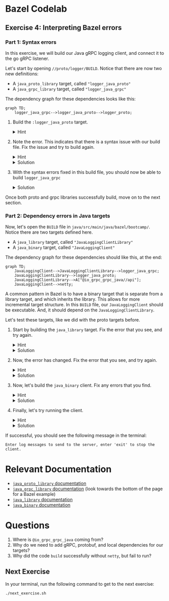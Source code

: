 # Bazel Codelab

## Exercise 4: Interpreting Bazel errors
### Part 1: Syntax errors
In this exercise, we will build our Java gRPC logging client, and connect it to the go gRPC listener.

Let's start by opening `//proto/logger/BUILD`. Notice that there are now two new definitions:
* A `java_proto_library` target, called `"logger_java_proto"`
* A `java_grpc_library` target, called `"logger_java_grpc"`

The dependency graph for these dependencies looks like this:

```mermaid
graph TD;
    logger_java_grpc-->logger_java_proto-->logger_proto;
```

1. Build the `:logger_java_proto` target.
   <details><summary>Hint</summary>

    ```
    bazel build //proto/logger:logger_java_proto
    ```
   </details>
1. Note the error. This indicates that there is a syntax issue with our build file. Fix the issue and try to build again.
   <details><summary>Hint</summary>

   It looks like we are missing a field in a different target in this file. What should the dependencies of `logger_java_grpc` look like? Check the documentation section at the bottom if you need help with the syntax for this rule.
   </details>
   
   <details><summary>Solution</summary>
   
   Add the following line to `logger_java_grpc` under `srcs` (line 34), and rebuild `logger_java_proto`.
   ```
       deps = [":logger_java_proto"],
   ```
   </details>


1. With the syntax errors fixed in this build file, you should now be able to build `logger_java_grpc`
   <details><summary>Solution</summary>

   ```
   bazel build //proto/logger:logger_java_grpc
   ```
   </details>

Once both proto and grpc libraries successfully build, move on to the next section.

### Part 2: Dependency errors in Java targets

Now, let's open the `BUILD` file in `java/src/main/java/bazel/bootcamp/`. Notice there are two targets defined here.
* A `java_library` target, called `"JavaLoggingClientLibrary"`
* A `java_binary` target, called `"JavaLoggingClient"`

The dependency graph for these dependencies should like this, at the end:

```mermaid
graph TD;
    JavaLoggingClient-->JavaLoggingClientLibrary-->logger_java_grpc;
    JavaLoggingClientLibrary-->logger_java_proto;
    JavaLoggingClientLibrary-->A["@io_grpc_grpc_java//api"];
    JavaLoggingClient-->netty;
```

A common pattern in Bazel is to have a binary target that is separate from a library target, and which inherits the library. This allows for more incremental target structure. In this `BUILD` file, our `JavaLoggingClient` should be executable. And, it should depend on the `JavaLoggingClientLibrary`.

Let's test these targets, like we did with the proto targets before.

1. Start by building the `java_library` target. Fix the error that you see, and try again.
   <details><summary>Hint</summary>

   ```
   bazel build //java/src/main/java/bazel/bootcamp:JavaLoggingClientLibrary
   ```

   Look at the first line of the error. Looks like we have a syntax error right before line 9.
   </details>
   <details><summary>Solution</summary>

   Add a comma to the end of line 8 in `java/src/main/java/bazel/bootcamp/BUILD`. Then run this command:

   ```
   bazel build //java/src/main/java/bazel/bootcamp:JavaLoggingClientLibrary
   ```
   </details>
   

1. Now, the error has changed. Fix the error that you see, and try again.

   <details><summary>Hint</summary>

   Look at the bold error, near the middle. This time, the suggestions are quite helpful. However, `//proto/logger:logger_proto` is just a descriptor. Is there a Java proto library that you can add instead?
   </details>

   <details><summary>Solution</summary>

   Add the suggested dependencies to `JavaLoggingClientLibrary`:
   ```
         "//proto/logger:logger_java_proto",
         "@io_grpc_grpc_java//api",
   ```
   And then run this command:
   ```
   bazel build //java/src/main/java/bazel/bootcamp:JavaLoggingClientLibrary
   ```
   </details>

1. Now, let's build the `java_binary` client. Fix any errors that you find.

   <details><summary>Hint</summary>
   
   Looks like we have a missing dependency. You might have noticed that the client's dependency list is empty. What target contains the definition for the symbol that is missing?

   </details>

   <details><summary>Solution</summary>

    In the Java `BUILD` file, find the line that contains the following contents:
    ```
    # Add the library from above
    ```

    Replace with the following:
    ```
    ":JavaLoggingClientLibrary",
    ```
   </details>
1. Finally, let's try running the client.

   <details><summary>Hint</summary>

   The error mentions needing a runtime library. Is there a dependency in the comments at the top of the Java `BUILD` file that looks like a good fix for this error?
   </details>

   <details><summary>Solution</summary>

   First, run the following command to see the error:
   ```
   bazel run //java/src/main/java/bazel/bootcamp:JavaLoggingClient
   ```
   You will likely have gotten an error about a missing channel service provider. This is a runtime dependency required by gRPC. Add the following to our Java `BUILD` file, below `deps`:
   ```
    runtime_deps = ["@io_grpc_grpc_java//netty"],
   ```
   Run the command again. It should succeed this time.
   </details>
   
If successful, you should see the following message in the terminal:
```
Enter log messages to send to the server, enter 'exit' to stop the client.
```

Relevant Documentation
=====
- [`java_proto_library` documentation](https://docs.bazel.build/versions/master/be/java.html#java_proto_library)
- [`java_grpc_library` documentation](https://grpc.io/docs/reference/java/generated-code.html) (look towards the bottom of the page for a Bazel example)
- [`java_library` documentation](https://docs.bazel.build/versions/master/be/java.html#java_library)
- [`java_binary` documentation](https://docs.bazel.build/versions/master/be/java.html#java_binary)

Questions
====
1. Where is `@io_grpc_grpc_java` coming from?
2. Why do we need to add gRPC, protobuf, and local dependencies for our targets?
3. Why did the code `build` successfully without `netty`, but fail to run?

## Next Exercise
In your terminal, run the following command to get to the next exercise:
```
./next_exercise.sh
```
